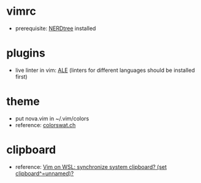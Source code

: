 # vimrc

- prerequisite: [NERDtree](https://github.com/preservim/nerdtree) installed

# plugins

- live linter in vim: [ALE](https://github.com/dense-analysis/ale#installation) (linters for different languages should be installed first)

# theme

- put nova.vim in ~/.vim/colors
- reference: [colorswat.ch](https://colorswat.ch/vim)

# clipboard

- reference: [Vim on WSL: synchronize system clipboard? (set clipboard^=unnamed)?](https://vi.stackexchange.com/questions/12376/vim-on-wsl-synchronize-system-clipboard-set-clipboard-unnamed)
